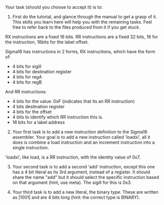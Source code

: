Your task (should you choose to accept it) is to: 

1. First do the tutorial, and glance through the manual to get a grasp of it. This skills you learn here will help you 
with the remaining tasks. Feel free to refer back to the files produced from it if you get stuck.

RX instructions are a fixed 16 bits.
RR instructions are a fixed 32 bits, 16 for the instruction, 16bits for the label offset. 

Sigma16 has instructions in 2 forms, RX instructions, which have the form of:
 - 4 bits for sigill
 - 4 bits for destination register
 - 4 bits for regA
 - 4 bits for regB

And RR instructions:
 - 4 bits for the value: 0xF (indicates that its an RR instruction)
 - 4 bits destination register
 - 4 bits for the offset
 - 4 bits to identify which RR instruction this is.
 - 16 bits for a label address

2. Your first task is to add a new instruction definition to the Sigma16 assembler. Your goal is to add a new instruction called 'loadxi', all 
it does is combine a load instruction and an increment instruction into a single instruction. 

 'loadxi', like load, is a RR instruction, with the identity value of 0x7.

3. Your second task is to add a second 'add' instruction, except this one has a 4 bit literal as its 3rd argument, 
instead of a register. It should share the name "add" but it should select the specific instruction based on that 
argument (hint, use meta). The sigill for this is 0x3.

4. Your third task is to add a new literal, the binary type. These are written as |1001| and are 4 bits long (hint: the 
correct type is BINARY).

